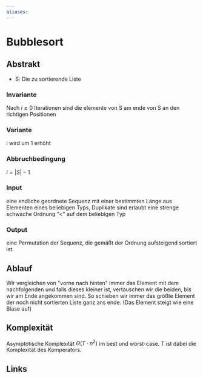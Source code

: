```yaml
---
aliases: 
---
```

# Bubblesort 
## Abstrakt
- S: Die zu sortierende Liste
### Invariante
Nach $i \geq 0$ Iterationen sind die elemente von S am ende von S an den richtigen Positionen
### Variante
i wird um 1 erhöht
### Abbruchbedingung
$i= |S|-1$
### Input
eine endliche geordnete Sequenz mit einer bestimmten Länge aus Elementen eines beliebigen Typs, Duplikate sind erlaubt
eine strenge schwache Ordnung "<" auf dem beliebigen Typ
### Output
eine Permutation der Sequenz, die gemäßt der Ordnung aufsteigend sortiert ist.
## Ablauf
Wir vergleichen von "vorne nach hinten" immer das Element mit dem nachfolgenden und falls dieses kleiner ist, vertauschen wir die beiden, bis wir am Ende angekommen sind. So schieben wir immer das größte Element der noch nicht sortierten Liste ganz ans ende. (Das Element steigt wie eine Blase auf)
## Komplexität
Asymptotische Komplexität $\Theta(T \cdot n^{2})$ im best und worst-case. T ist dabei die Komplexität des Komperators.

## Links